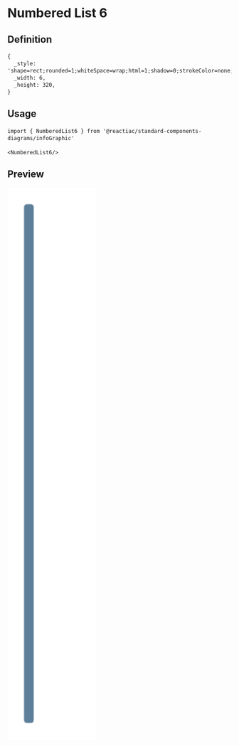 # Numbered List 6

## Definition

```
{
  _style: 'shape=rect;rounded=1;whiteSpace=wrap;html=1;shadow=0;strokeColor=none;fillColor=#5D7F99;arcSize=30;fontSize=14;spacingLeft=42;fontStyle=1;fontColor=#FFFFFF;align=left;',
  _width: 6,
  _height: 320,
}
```

## Usage

```
import { NumberedList6 } from '@reactiac/standard-components-diagrams/infoGraphic'

<NumberedList6/>
```

## Preview

<img src="./numbered-list-6.png" width="200"/>
